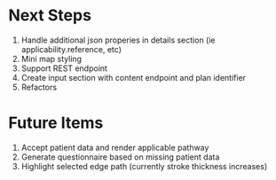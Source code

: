 # Next Steps

1. Handle additional json properies in details section (ie applicability.reference, etc)
2. Mini map styling
3. Support REST endpoint
4. Create input section with content endpoint and plan identifier
5. Refactors

# Future Items

1. Accept patient data and render applicable pathway
2. Generate questionnaire based on missing patient data
3. Highlight selected edge path (currently stroke thickness increases)
